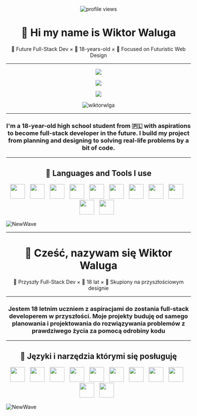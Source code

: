 <p align="center">
  <img src="https://komarev.com/ghpvc/?username=wiktorwlga&label=Profile%20views&color=0e75b6&style=flat" alt="profile views" />
</p>
<h1 align="center"> 🌊 Hi my name is Wiktor Waluga </h1>
<p align="center"> 🧠 Future Full-Stack Dev × 🌱 18-years-old × 🚀 Focused on Futuristic Web Design</p>

---

<p align="center">
<img align="center" src="https://github-readme-stats.vercel.app/api?username=wiktorwlga&show_icons=true&theme=github_dark" /> 
</p>
<p align="center">
<img align"center" src="https://github-readme-streak-stats-eight.vercel.app/?user=wiktorwlga&theme=github-dark-blue&card_width=500" />
</p>
<p align="center"> 
  <img align"center" src="https://github-readme-stats.vercel.app/api/top-langs/?username=wiktorwlga&show_icons=true&theme=github_dark" />
</p>


<p align="center">
  <img align="center" src="https://github-trophies.vercel.app/?username=wiktorwlga&column=8&theme=algolia&rank=SECRET,SSS,SS,S,AAA,AA,A,B,C" alt="wiktorwlga" />
</p>

---

<h3 align="center">
I'm a 18-year-old high school student from 🇵🇱 with aspirations to become full-stack developer in the future. I build my project from planning and designing to solving real-life problems by a bit of code.
</h3>

---

<h2 align="center">📘 Languages and Tools I use</h2>
<p align="center">
<img width="40px" style="padding-right: 10px;" src="https://cdn.jsdelivr.net/gh/devicons/devicon/icons/html5/html5-plain.svg" />
<img width="40px" style="padding-right: 10px;" src="https://cdn.jsdelivr.net/gh/devicons/devicon/icons/css3/css3-plain.svg" />
<img width="40px" style="padding-right: 10px;" src="https://cdn.jsdelivr.net/gh/devicons/devicon/icons/javascript/javascript-plain.svg"/>
<img width="40px" style="padding-right: 10px;" src="https://cdn.jsdelivr.net/gh/devicons/devicon/icons/typescript/typescript-plain.svg"/>
<img width="40px" style="padding-right: 10px;" src="https://cdn.jsdelivr.net/gh/devicons/devicon/icons/react/react-original.svg" />
<img width="40px" style="padding-right: 10px;" src="https://cdn.jsdelivr.net/gh/devicons/devicon/icons/linux/linux-original.svg" />
<img width="40px" style="padding-right: 10px;" src="https://cdn.jsdelivr.net/gh/devicons/devicon/icons/bash/bash-original.svg" />
<img width="40px" style="padding-right: 10px;" src="https://cdn.jsdelivr.net/gh/devicons/devicon/icons/nodejs/nodejs-original.svg" />
<img width="40px" style="padding-right: 10px;" src="https://cdn.jsdelivr.net/gh/devicons/devicon/icons/python/python-plain.svg" />
<img width="40px" style="padding-right: 10px;" src="https://cdn.jsdelivr.net/gh/devicons/devicon/icons/git/git-original.svg" />
<img width="40px" style="padding-right: 10px;" src="https://cdn.jsdelivr.net/gh/devicons/devicon/icons/github/github-original.svg" />
</p>

![NewWave](https://user-images.githubusercontent.com/81550376/180223136-576934f8-2f40-4fb9-acd9-786d1d5d0f73.svg)

---

<h1 align="center"> 🌊 Cześć, nazywam się Wiktor Waluga </h1>
<p align="center"> 🧠 Przyszły Full-Stack Dev × 🌱 18 lat × 🚀 Skupiony na przyszłościowym designie</p>

---

<h3 align="center">
Jestem 18 letnim uczniem z aspiracjami do zostania full-stack developerem w przyszłości. Moje projekty buduję od samego planowania i projektowania do rozwiązywania problemów z prawdziwego życia za pomocą odrobiny kodu
</h3>

---

<h2 align="center">📘 Języki i narzędzia którymi się posługuję </h2>
<p align="center">
<img width="40px" style="padding-right: 10px;" src="https://cdn.jsdelivr.net/gh/devicons/devicon/icons/html5/html5-plain.svg" />
<img width="40px" style="padding-right: 10px;" src="https://cdn.jsdelivr.net/gh/devicons/devicon/icons/css3/css3-plain.svg" />
<img width="40px" style="padding-right: 10px;" src="https://cdn.jsdelivr.net/gh/devicons/devicon/icons/javascript/javascript-plain.svg"/>
<img width="40px" style="padding-right: 10px;" src="https://cdn.jsdelivr.net/gh/devicons/devicon/icons/typescript/typescript-plain.svg"/>
<img width="40px" style="padding-right: 10px;" src="https://cdn.jsdelivr.net/gh/devicons/devicon/icons/react/react-original.svg" />
<img width="40px" style="padding-right: 10px;" src="https://cdn.jsdelivr.net/gh/devicons/devicon/icons/linux/linux-original.svg" />
<img width="40px" style="padding-right: 10px;" src="https://cdn.jsdelivr.net/gh/devicons/devicon/icons/bash/bash-original.svg" />
<img width="40px" style="padding-right: 10px;" src="https://cdn.jsdelivr.net/gh/devicons/devicon/icons/nodejs/nodejs-original.svg" />
<img width="40px" style="padding-right: 10px;" src="https://cdn.jsdelivr.net/gh/devicons/devicon/icons/python/python-plain.svg" />
<img width="40px" style="padding-right: 10px;" src="https://cdn.jsdelivr.net/gh/devicons/devicon/icons/git/git-original.svg" />
<img width="40px" style="padding-right: 10px;" src="https://cdn.jsdelivr.net/gh/devicons/devicon/icons/github/github-original.svg" />
</p>


![NewWave](https://user-images.githubusercontent.com/81550376/180223136-576934f8-2f40-4fb9-acd9-786d1d5d0f73.svg)
